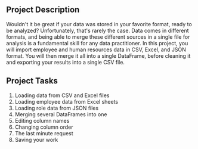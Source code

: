 ## Project Description

Wouldn't it be great if your data was stored in your favorite format, ready to be analyzed? Unfortunately, that's rarely the case. Data comes in different formats, and being able to merge these different sources in a single file for analysis is a fundamental skill for any data practitioner. In this project, you will import employee and human resources data in CSV, Excel, and JSON format. You will then merge it all into a single DataFrame, before cleaning it and exporting your results into a single CSV file.

## Project Tasks

1. Loading data from CSV and Excel files
2. Loading employee data from Excel sheets
3. Loading role data from JSON files
4. Merging several DataFrames into one
5. Editing column names
6. Changing column order
7. The last minute request
8. Saving your work